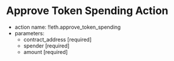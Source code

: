 # Approve Token Spending Action

- action name: !!eth.approve_token_spending
- parameters:
  - contract_address [required]
  - spender [required]
  - amount [required]
